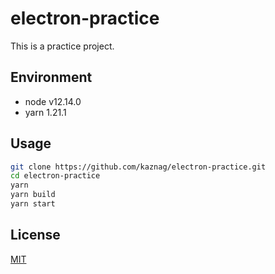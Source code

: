 # electron-practice

This is a practice project.

## Environment

- node v12.14.0
- yarn 1.21.1

## Usage

``` bash
git clone https://github.com/kaznag/electron-practice.git
cd electron-practice
yarn
yarn build
yarn start
```

## License

[MIT](https://github.com/kaznag/electron-practice/blob/master/LICENSE)
